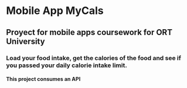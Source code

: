 # Mobile App MyCals

## Proyect for mobile apps coursework for ORT University

### Load your food intake, get the calories of the food and see if you passed your daily calorie intake limit.

#### This project consumes an API